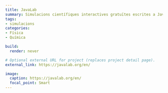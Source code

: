 ```yaml
---
title: JavaLab
summary: Simulacions científiques interactives gratuïtes escrites a JavaScript.
tags:
- simulacions
categories:
- Física
- Química

build:
  render: never

# Optional external URL for project (replaces project detail page).
external_link: https://javalab.org/en/

image:
  caption: https://javalab.org/en/
  focal_point: Smart
---
```

